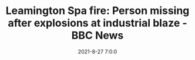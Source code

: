 ---
"title": "Leamington Spa fire: Person missing after explosions at industrial blaze - BBC News"
"date": "2021-8-27 7:0:0"
"feed_name": "GOOGLENEWSINDUSTRIAL"
"feed_website": "https://news.google.com/search?q=industrial%2Bincident&hl=en-US&gl=US&ceid=US:en"
"feed_rss": "https://news.google.com/rss/search?q=industrial%2Bincident&hl=en-US&gl=US&ceid=US:en"
"link": "https://www.bbc.com/news/uk-england-coventry-warwickshire-58357327"
"file": "_posts/2021-1-1-2b246762750cfb882544c9556e6e25d6b3d18820.md"
"accident": "1"
"drilling": "1"
---